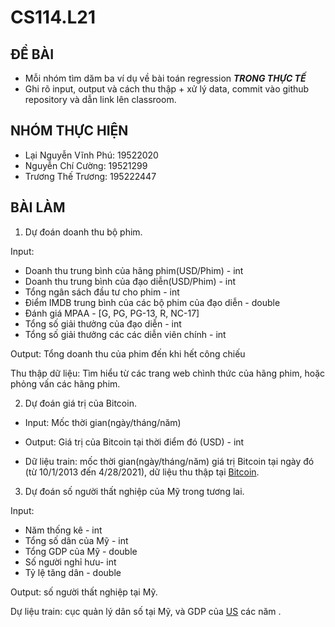 # CS114.L21
## ĐỀ BÀI
- Mỗi nhóm tìm dăm ba ví dụ về bài toán regression ***TRONG THỰC TẾ***
- Ghi rõ input, output và cách thu thập + xử lý data, commit vào github repository và dẫn link lên classroom.

## NHÓM THỰC HIỆN
- Lại Nguyễn Vĩnh Phú: 19522020
- Nguyễn Chí Cường: 19521299
- Trương Thế Trương: 195222447

## BÀI LÀM
1. Dự đoán doanh thu bộ phim.

Input:
- Doanh thu trung bình của hãng phim(USD/Phim) - int
- Doanh thu trung bình của đạo diễn(USD/Phim) - int
- Tổng ngân sách đầu tư cho phim - int
- Điểm IMDB trung bình của các bộ phim của đạo diễn - double
- Đánh giá MPAA - [G, PG, PG-13, R, NC-17]
- Tổng số giải thưởng của đạo diễn - int
- Tổng số giải thưởng các các diễn viên chính - int

Output: Tổng doanh thu của phim đến khi hết công chiếu

Thu thập dữ liệu: Tìm hiểu từ các trang web chình thức của hãng phim, hoặc phỏng vấn các hãng phim.

2. Dự đoán giá trị của Bitcoin.

- Input: Mốc thời gian(ngày/tháng/năm)

- Output: Giá trị của Bitcoin tại thời điểm đó (USD) - int

- Dữ liệu train: mốc thời gian(ngày/tháng/năm) giá trị Bitcoin tại ngày đó (từ 10/1/2013 đến 4/28/2021), dữ liệu thu thập tại [Bitcoin](https://www.coindesk.com/price/bitcoin).

3. Dự đoán số người thất nghiệp của Mỹ trong tương lai.

Input:

- Năm thống kê - int
- Tổng số dân của Mỹ - int
- Tổng GDP của Mỹ - double
- Số người nghỉ hưu- int
- Tỷ lệ tăng dân - double

Output: số người thất nghiệp tại Mỹ.

Dự liệu train: cục quản lý dân số tại Mỹ, và GDP của [US](https://tradingeconomics.com/united-states/indicators?fbclid=IwAR0mQcPdKeaeBy-QR66ED-DT6vOUTdDGfnEEZ03dUswEHOr4cn10Xh32-So) các năm
.